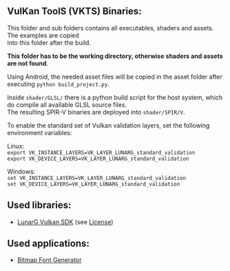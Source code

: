 VulKan ToolS (VKTS) Binaries:
-----------------------------

This folder and sub folders contains all executables, shaders and assets. The examples are copied  
into this folder after the build.  
  
__This folder has to be the working directory, otherwise shaders and assets are not found__.  
  
Using Android, the needed asset files will be copied in the asset folder after executing `python build_project.py`.

Inside `shader/GLSL/` there is a python build script for the host system, which do compile all available GLSL source files.  
The resulting SPIR-V binaries are deployed into `shader/SPIR/V`.  

To enable the standard set of Vulkan validation layers, set the following environment variables:
  
Linux:  
`export VK_INSTANCE_LAYERS=VK_LAYER_LUNARG_standard_validation`  
`export VK_DEVICE_LAYERS=VK_LAYER_LUNARG_standard_validation`  
  
Windows:  
`set VK_INSTANCE_LAYERS=VK_LAYER_LUNARG_standard_validation`  
`set VK_DEVICE_LAYERS=VK_LAYER_LUNARG_standard_validation`  
  
  
Used libraries:
---------------

- [LunarG Vulkan SDK](http://vulkan.lunarg.com) (see [License](/VKTS/LunarG_license.html))
  
  
Used applications:
------------------

- [Bitmap Font Generator](http://www.angelcode.com/products/bmfont/)
